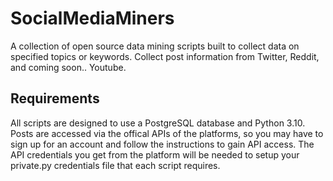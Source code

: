# SocialMediaMiners
A collection of open source data mining scripts built to collect data on specified topics or keywords. Collect post information from Twitter, Reddit, and coming soon.. Youtube. 

## Requirements
All scripts are designed to use a PostgreSQL database and Python 3.10. Posts are accessed via the offical APIs of the platforms, so you may have to sign up for an account and follow the instructions to gain API access. The API credentials you get from the platform will be needed to setup your private.py credentials file that each script requires.
